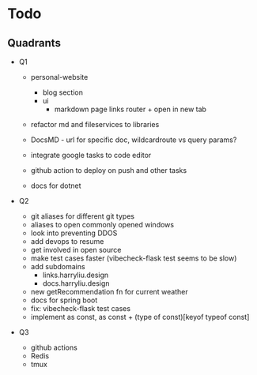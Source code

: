 # Todo

## Quadrants

- Q1

  - personal-website

    - blog section
    - ui
      - markdown page links router + open in new tab

  - refactor md and fileservices to libraries
  - DocsMD - url for specific doc, wildcardroute vs query params?
  - integrate google tasks to code editor
  - github action to deploy on push and other tasks
  - docs for dotnet

- Q2

  - git aliases for different git types
  - aliases to open commonly opened windows
  - look into preventing DDOS
  - add devops to resume
  - get involved in open source
  - make test cases faster (vibecheck-flask test seems to be slow)
  - add subdomains
    - links.harryliu.design
    - docs.harryliu.design
  - new getRecommendation fn for current weather
  - docs for spring boot
  - fix: vibecheck-flask test cases
  - implement as const, as const + (type of const)[keyof typeof const]

- Q3
  - github actions
  - Redis
  - tmux
